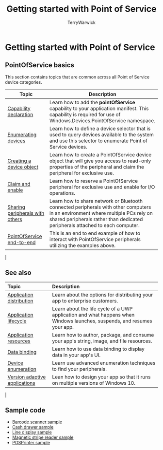 ﻿---
author: TerryWarwick
title: Getting started with Point of Service
description: This article contains information about getting started with the PointOfService UWP APIs.
ms.author: jken
ms.date: 06/13/2018
ms.topic: article


keywords: windows 10, uwp, point of service, pos
ms.localizationpriority: medium
---

# Getting started with Point of Service

## PointOfService basics

This section contains topics that are common across all Point of Service device categories.

|Topic |Description |
|------|------------|
| [Capability declaration](pos-basics-capability.md)      | Learn how to add the **pointOfService** capability to your application manifest.  This capability is required for use of Windows.Devices.PointOfService namespace.  |
| [Enumerating devices](pos-basics-enumerating.md)        | Learn how to define a device selector that is used to query devices available to the system and use this selector to enumerate Point of Service devices.  |
| [Creating a device object](pos-basics-deviceobject.md)  | Learn how to create a PointOfService device object that will give you access to read-only properties of the peripheral and claim the peripheral for exclusive use. |
| [Claim and enable ](pos-basics-claim.md)  | Learn how to reserve a PointOfService peripheral for exclusive use and enable for I/O operations.  |
| [Sharing peripherals with others](pos-basics-sharing.md) | Learn how to share network or Bluetooth connected peripherals with other computers in an environment where multiple PCs rely on shared peripherals rather than dedicated peripherals attached to each computer.
| [PointOfService end-to-end](pos-get-started.md)  | This is an end to end example of how to interact with PointOfService peripherals utilizing the examples above. |
|

## See also

| Topic   | Description |
|:--------|:------------|
| [Application distribution](../publish/distribute-lob-apps-to-enterprises.md) | Learn about the options for distributing your app to enterprise customers. |
| [Application lifecycle](../launch-resume/app-lifecycle.md) | Learn about the life cycle of a UWP application and what happens when Windows launches, suspends, and resumes your app. |
| [Application resources](../app-resources/index.md) | Learn how to author, package, and consume your app's string, image, and file resources. |
| [Data binding](../data-binding/index.md) | Learn how to use data binding to display data in your app's UI. |
| [Device enumeration](enumerate-devices.md) | Learn use advanced enumeration techniques to find your peripherals.|
| [Version adaptive applications](../debug-test-perf/version-adaptive-apps.md) | Lean how to design your app so that it runs on multiple versions of Windows 10.|
|


## Sample code
+ [Barcode scanner sample](https://github.com/Microsoft/Windows-universal-samples/tree/master/Samples/BarcodeScanner)
+ [Cash drawer sample]( https://github.com/Microsoft/Windows-universal-samples/tree/master/Samples/CashDrawer)
+ [Line display sample](https://github.com/Microsoft/Windows-universal-samples/tree/master/Samples/LineDisplay)
+ [Magnetic stripe reader sample](https://github.com/Microsoft/Windows-universal-samples/tree/master/Samples/MagneticStripeReader)
+ [POSPrinter sample](https://github.com/Microsoft/Windows-universal-samples/tree/master/Samples/PosPrinter)

